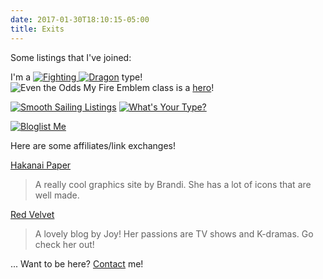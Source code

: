 ```yaml
---
date: 2017-01-30T18:10:15-05:00
title: Exits
---
```


Some listings that I've joined:

I'm a [![Fighting](http://i.imgur.com/T3NPFF8.gif) ![Dragon](http://i.imgur.com/vViz7qc.gif)](http://pkmn.zeruda.org/clique) type!  
![Even the Odds](http://i.imgur.com/VHFnZPA.gif) My Fire Emblem class is a [hero](http://class.taguel.org/)!

[![Smooth Sailing Listings](http://i.imgur.com/czznau9.png)](https://smoothsailing.asclaria.org/) [![What's Your Type?](http://i.imgur.com/zvKdfTg.gif)](http://pkmn.zeruda.org/clique)

[![Bloglist Me](http://i.imgur.com/UpKkrQf.png)](http://bloglist.me)

Here are some affiliates/link exchanges!

[Hakanai Paper](http://hakanai-paper.net/)

> A really cool graphics site by Brandi. She has a lot of icons that are well made.

[Red Velvet](https://redvelvet.cc/)

> A lovely blog by Joy! Her passions are TV shows and K-dramas. Go check her out!

... Want to be here? [Contact](/contact/) me!
